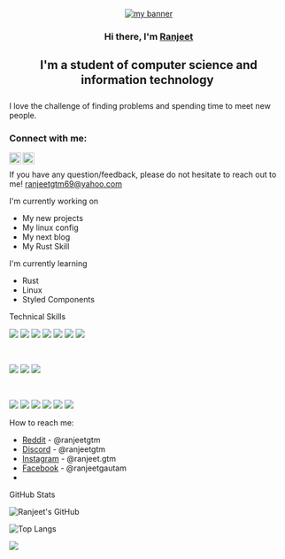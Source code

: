 <p align="center">
  <a href="/" target="_blank" rel="noreferrer"><img src="https://encrypted-tbn0.gstatic.com/images?q=tbn:ANd9GcTHNjp5fHp7uxpgUTd194s5CYXBrvvtj1fXIw&s" alt="my banner"></a>
</p>

<h3 align="center">
Hi there, I'm <a href="https://www.reddit.com/u/ranjeetgtm/s/Fe22a2EX8i">Ranjeet</a>
</h3>

<h2 align="center">
I'm a student of computer science and information technology 

</h2> 

I love the challenge of finding problems and spending time to meet new people.
 

### Connect with me:


<a href="https://www.instagram.com/ranjeet.gtm?igsh=MWNiZGZwcW5nd2Ficw=="><img align="left" src="https://raw.githubusercontent.com/yushi1007/yushi1007/main/images/instagram.svg" alt="Ran jeet | Instagram" width="21px"/></a>
<a href="https://www.linkedin.com/in/ranjeet-gautam-712829317?trk=contact-info/"><img align="left" src="https://raw.githubusercontent.com/yushi1007/yushi1007/main/images/linkedin.svg" alt="Ran jeet | LinkedIn" width="21px"/></a>
</br>

If you have any question/feedback, please do not hesitate to reach out to me!
ranjeetgtm69@yahoo.com

 I'm currently working on

- My new projects
- My linux config
- My next blog
- My Rust Skill


 I'm currently learning

- Rust
- Linux
- Styled Components
  
Technical Skills


![](https://img.shields.io/badge/Code-React-informational?style=flat&logo=react&color=61DAFB)
![](https://img.shields.io/badge/Code-JavaScript-informational?style=flat&logo=JavaScript&color=F7DF1E)
![](https://img.shields.io/badge/Code-Ruby-informational?style=flat&logo=Ruby&color=CC342D)
![](https://img.shields.io/badge/Code-HTML5-informational?style=flat&logo=HTML5&color=E34F26)
![](https://img.shields.io/badge/Code-PostgreSQL-informational?style=flat&logo=PostgreSQL&color=336791)
![](https://img.shields.io/badge/Code-SQLite-informational?style=flat&logo=SQLite&color=003B57)
![](https://img.shields.io/badge/Code-python-informational?style=flat&logo=SQLite&color=003B57)



</br>

![](https://img.shields.io/badge/Style-Bootstrap-informational?style=flat&logo=Bootstrap&color=7952B3)
![](https://img.shields.io/badge/Style-CSS3-informational?style=flat&logo=CSS3&color=1572B6)
![](https://img.shields.io/badge/Style-styled--components-informational?style=flat&logo=styled-components&color=DB7093)


</br>

![](https://img.shields.io/badge/Tools-Figma-informational?style=flat&logo=Figma&color=F24E1E)
![](https://img.shields.io/badge/Tools-NPM-informational?style=flat&logo=NPM&color=CB3837)
![](https://img.shields.io/badge/Tools-Heroku-informational?style=flat&logo=Heroku&color=430098)
![](https://img.shields.io/badge/Tools-Netlify-informational?style=flat&logo=netlify&color=00C7B7)
![](https://img.shields.io/badge/Tools-Git-informational?style=flat&logo=Git&color=F05032)
![](https://img.shields.io/badge/Tools-GitHub-informational?style=flat&logo=GitHub&color=181717)


How to reach me:

- <a href="https://www.reddit.com/u/ranjeetgtm/s/Fe22a2EX8i">Reddit</a> - @ranjeetgtm
- <a href="https://discord.com/invite/4ujSuJjg">Discord</a> - @ranjeetgtm
- <a href="https://www.instagram.com/ranjeet.gtm?igsh=MWNiZGZwcW5nd2Ficw==">Instagram</a> - @ranjeet.gtm
- <a href="https://www.facebook.com/ranjit.extra">Facebook</a> - @ranjeetgautam
- 
 GitHub Stats 

![Ranjeet's GitHub](https://github-readme-stats.vercel.app/api?username=ranjeetgtm&show_icons=true&bg_color=00000000)


![Top Langs](https://github-readme-stats.vercel.app/api/top-langs/?username=ranjeetgtm&layout=compact&bg_color=00000000)

<a href="https://github.com/ranjeetgtm/github-readme-stats">
  <img align="center" src="https://github-readme-stats.vercel.app/api/pin/?username=ranjeetgtm&repo=Rust-practice&bg_color=00000000" />
</a>

<!--
ranjeetgtm/ranjeetgtm is a âœ¨ special âœ¨ repository because its `README.md` (this file) appears on your GitHub profile.
You can click the Preview link to take a look at your changes.
--->



